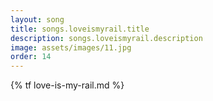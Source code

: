 ```yaml
---
layout: song
title: songs.loveismyrail.title
description: songs.loveismyrail.description
image: assets/images/11.jpg
order: 14
---
```


{% tf love-is-my-rail.md %}
